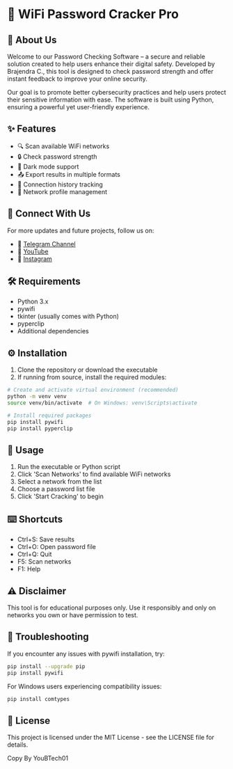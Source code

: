 # 🔐 WiFi Password Cracker Pro

## 👋 About Us
Welcome to our Password Checking Software – a secure and reliable solution created to help users enhance their digital safety. Developed by Brajendra C., this tool is designed to check password strength and offer instant feedback to improve your online security.

Our goal is to promote better cybersecurity practices and help users protect their sensitive information with ease. The software is built using Python, ensuring a powerful yet user-friendly experience.

## ✨ Features
- 🔍 Scan available WiFi networks
- 🔒 Check password strength
- 🌙 Dark mode support
- 📤 Export results in multiple formats
- 📝 Connection history tracking
- 💾 Network profile management

## 🤝 Connect With Us
For more updates and future projects, follow us on:

- 📱 [Telegram Channel](https://t.me/hackmeofficalchannel)
- 🎥 [YouTube](http://www.youtube.com/@youmyhost)
- 📸 [Instagram](https://instagram.com/ganesh_son_)

## 🛠️ Requirements
- Python 3.x
- pywifi
- tkinter (usually comes with Python)
- pyperclip
- Additional dependencies

## ⚙️ Installation
1. Clone the repository or download the executable
2. If running from source, install the required modules:
```bash
# Create and activate virtual environment (recommended)
python -m venv venv
source venv/bin/activate  # On Windows: venv\Scripts\activate

# Install required packages
pip install pywifi
pip install pyperclip
```

## 🚀 Usage
1. Run the executable or Python script
2. Click 'Scan Networks' to find available WiFi networks
3. Select a network from the list
4. Choose a password list file
5. Click 'Start Cracking' to begin

## ⌨️ Shortcuts
- Ctrl+S: Save results
- Ctrl+O: Open password file
- Ctrl+Q: Quit
- F5: Scan networks
- F1: Help

## ⚠️ Disclaimer
This tool is for educational purposes only. Use it responsibly and only on networks you own or have permission to test.

## 🐛 Troubleshooting
If you encounter any issues with pywifi installation, try:
```bash
pip install --upgrade pip
pip install pywifi
```

For Windows users experiencing compatibility issues:
```bash
pip install comtypes
```

## 📄 License
This project is licensed under the MIT License - see the LICENSE file for details.

 Copy By YouBTech01
